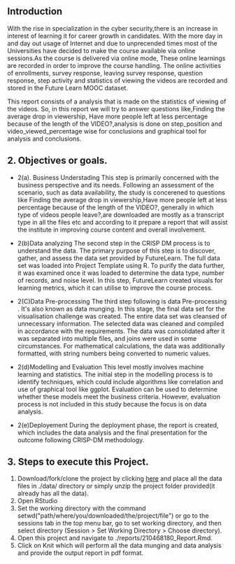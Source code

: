 
## Introduction

With the rise in specialization in the cyber security,there is an increase in interest of learning it for career growth in candidates. With the more day in and day out usage of Internet and due to unprecended times most of the Universities have decided to make the course available via online sessions.As the course is delivered via online mode, These online learnings are recorded in order to improve the course handling. The online activities of enrollments, survey response, leaving survey response, question response, step activity and statistics of viewing the videos are recorded and stored in the Future Learn MOOC dataset.

This report consists of a analysis that is made on the statistics of viewing of the videos. So, in this report we will try to answer questions like,Finding the average drop in viewership, Have more people left at less percentage because of the length of the VIDEO?,analysis is done on step_position and video_viewed_percentage wise for conclusions and graphical tool for analysis and conclusions.

## 2. Objectives or goals.

* 2(a). Business Understading
This step is primarily concerned with the business perspective and its needs. Following an assessment of the scenario, such as data availability, the study is concerened to questions like Finding the average drop in viewership,Have more people left at less percentage because of the length of the VIDEO?, generally in which type of videos people leave?,are downloaded are mostly as a transcript type in all the files etc and according to it prepare a report that will assist the institute in improving course content and overall involvement.

* 2(b)Data analyzing
The second step in the CRISP DM process is to understand the data. The primary purpose of this step is to discover, gather, and assess the data set provided by FutureLearn. The full data set was loaded into Project Template using R. To purify the data further, it was examined once it was loaded to determine the data type, number of records, and noise level. In this step, FutureLearn created visuals for learning metrics, which it can utilise to improve the course process.

* 2(C)Data Pre-processing
The third step following is data Pre-processing . It's also known as data munging. In this stage, the final data set for the visualisation challenge was created. The entire data set was cleansed of unnecessary information. The selected data was cleaned and compiled in accordance with the requirements. The data was consolidated after it was separated into multiple files, and joins were used in some circumstances. For mathematical calculations, the data was additionally formatted, with string numbers being converted to numeric values.

* 2(d)Modelling and Evaluation
This level mostly involves machine learning and statistics. The initial step in the modelling process is to identify techniques, which could include algorithms like correlation and use of graphical tool like ggplot. Evaluation can be used to determine whether these models meet the business criteria. However, evaluation process is not included in this study because the focus is on data analysis.

* 2(e)Deployement
During the deployment phase, the report is created, which includes the data analysis and the final presentation for the outcome following CRISP-DM methodology.

## 3. Steps to execute this Project.
1. Download/fork/clone the project by clicking [here](https://github.com/swingspin/CSC8631_PROJECT) and place all the data files in ./data/ directory or simply unzip the project folder provided(it already has all the data).
2. Open RStudio
3. Set the working directory with the command setwd("path/where/you/downloaded/the/project/file") or go to the sessions tab in the top menu bar, go to set working directory, and then select directory (Session > Set Working Directory > Choose directory).
5. Open this project and navigate to ./reports/210468180_Report.Rmd.
6. Click on Knit which will perform all the data munging and data analysis and provide the output report in pdf format.
